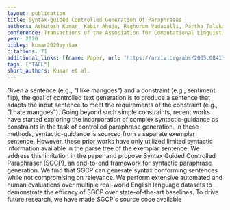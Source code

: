 ```yaml
---
layout: publication
title: Syntax-guided Controlled Generation Of Paraphrases
authors: Ashutosh Kumar, Kabir Ahuja, Raghuram Vadapalli, Partha Talukdar
conference: Transactions of the Association for Computational Linguistics
year: 2020
bibkey: kumar2020syntax
citations: 71
additional_links: [{name: Paper, url: 'https://arxiv.org/abs/2005.08417'}]
tags: ["TACL"]
short_authors: Kumar et al.
---
```

Given a sentence (e.g., "I like mangoes") and a constraint (e.g., sentiment
flip), the goal of controlled text generation is to produce a sentence that
adapts the input sentence to meet the requirements of the constraint (e.g., "I
hate mangoes"). Going beyond such simple constraints, recent works have started
exploring the incorporation of complex syntactic-guidance as constraints in the
task of controlled paraphrase generation. In these methods, syntactic-guidance
is sourced from a separate exemplar sentence. However, these prior works have
only utilized limited syntactic information available in the parse tree of the
exemplar sentence. We address this limitation in the paper and propose Syntax
Guided Controlled Paraphraser (SGCP), an end-to-end framework for syntactic
paraphrase generation. We find that SGCP can generate syntax conforming
sentences while not compromising on relevance. We perform extensive automated
and human evaluations over multiple real-world English language datasets to
demonstrate the efficacy of SGCP over state-of-the-art baselines. To drive
future research, we have made SGCP's source code available